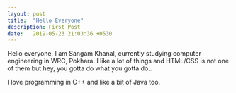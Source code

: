 ```yaml
---
layout: post
title:  "Hello Everyone"
description: First Post
date:   2019-05-23 21:03:36 +0530
---
```

Hello everyone, I am Sangam Khanal, currently studying computer engineering in WRC, Pokhara. I like a lot of things
and HTML/CSS is not one of them but hey, you gotta do what you gotta do..

I love programming in C++ and like a bit of Java too. 